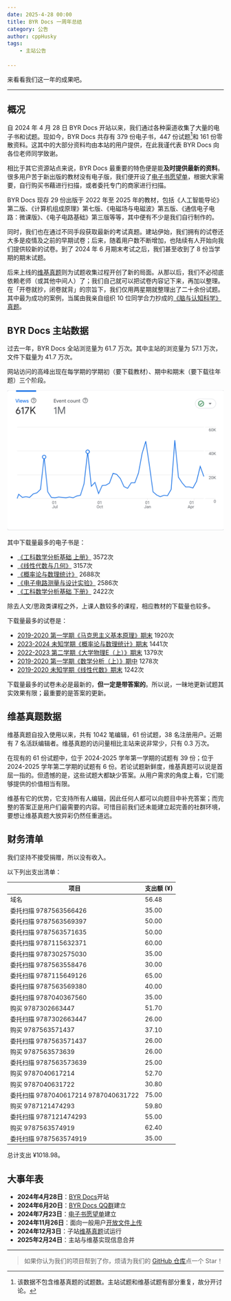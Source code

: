 ```yaml
---
date: 2025-4-28 00:00
title: BYR Docs 一周年总结
category: 公告
author: cppHusky
tags:
    - 主站公告

---
```


来看看我们这一年的成果吧。

---

<PostDetail>

## 概况

自 2024 年 4 月 28 日 BYR Docs 开站以来，我们通过各种渠道收集了大量的电子书和试题。现如今，BYR Docs 共存有 379 份电子书，447 份试题[^1]和 161 份零散资料。这其中的大部分资料均由本站的用户提供，在此我谨代表 BYR Docs 向各位老师同学致谢。

相比于其它资源站点来说，BYR Docs 最重要的特色便是能**及时提供最新的资料**。很多用户苦于新出版的教材没有电子版，我们便开设了[电子书愿望单](https://github.com/orgs/byrdoocs/discussions/2)，根据大家需要，自行购买书藉进行扫描，或者委托专门的商家进行扫描。

BYR Docs 现存 29 份出版于 2022 年至 2025 年的教材，包括《人工智能导论》第二版、《计算机组成原理》第七版、《电磁场与电磁波》第五版、《通信电子电路：微课版》、《电子电路基础》第三版等等，其中便有不少是我们自行制作的。

同时，我们也在通过不同手段获取最新的考试真题。建站伊始，我们拥有的试卷还大多是疫情及之前的早期试卷；后来，随着用户数不断增加，也陆续有人开始向我们提供较新的试卷。到了 2024 年 6 月期末考试之后，我们甚至收到了 8 份当学期的期末试题。

后来上线的[维基真题](https://wiki.byrdocs.org)则为试题收集过程开创了新的局面。从那以后，我们不必彻底依赖老师（或其他中间人）了；我们自己就可以把试卷内容记下来，再加以整理。在「开卷就抄，闭卷就背」的宗旨下，我们仅用两星期就整理出了二十余份试题。其中最为成功的案例，当属由我亲自组织 10 位同学合力抄成的[《脑与认知科学》真题](https://wiki.byrdocs.org/w/24-25-1-%E8%84%91%E4%B8%8E%E8%AE%A4%E7%9F%A5%E7%A7%91%E5%AD%A6-%E6%9C%9F%E6%9C%AB)。

[^1]: 该数据不包含维基真题的试题数。主站试题和维基试题有部分重复，故分开讨论。

## BYR Docs 主站数据

过去一年，BYR Docs 全站浏览量为 61.7 万次。其中主站的浏览量为 57.1 万次，文件下载量为 41.7 万次。

网站访问的高峰出现在每学期的学期初（要下载教材）、期中和期末（要下载往年题）三个阶段。

![Views Graph](views-graph.png)

其中下载量最多的电子书是：
- [《工科数学分析基础 上册》](https://byrdocs.org/?q=90e9d85ea86d4716780a7bbafecb767c) 3572次
- [《线性代数与几何》](https://byrdocs.org/?q=950abd598f29ecf5fbae8fc3b0092588) 3157次
- [《概率论与数理统计》](https://byrdocs.org/?q=ea80087009e8bcf78dbc45f475890fb8) 2688次
- [《电子电路测量与设计实验》](https://byrdocs.org/?q=0d696116eb3937a892c6bdffc6b6a203) 2586次
- [《工科数学分析基础 下册》](https://byrdocs.org/?q=5e8a15d1410d9831b6c93c8b62e387bb) 2422次

除去人文/思政类课程之外，上课人数较多的课程，相应教材的下载量也较多。

下载量最多的试卷是：
- [2019-2020 第一学期《马克思主义基本原理》期末](https://byrdocs.org/?q=ebf74504a5c50d3b08c804e244e27499) 1920次
- [2023-2024 未知学期《概率论与数理统计》期末](https://byrdocs.org/?q=3a1e5aa0ec64e12498c7b42218571ead) 1441次
- [2022-2023 第二学期《大学物理E（上）》期末](https://byrdocs.org/?q=ffda74da2cc11a76c32b580b47daebb5) 1379次
- [2019-2020 第一学期《数学分析（上）》期中](https://byrdocs.org/?q=4345526830c15162b3918f828ae52cae) 1278次
- [2019-2020 未知学期《线性代数》期末](https://byrdocs.org/?q=89c05d7717bf876abd175788b3ff4301) 1242次

下载量最多的试卷未必是最新的，**但一定是带答案的**。所以说，一昧地更新试题其实效果有限；最重要的是答案的更新。

## 维基真题数据

维基真题自投入使用以来，共有 1042 笔编辑，61 份试题，38 名注册用户。近期有 7 名活跃编辑者。维基真题的访问量相比主站来说非常少，只有 0.3 万次。

在现有的 61 份试题中，位于 2024-2025 学年第一学期的试题有 39 份；位于 2024-2025 学年第二学期的试题有 6 份。若论试题新鲜度，维基真题可以说是首屈一指的。但遗憾的是，这些试题大都缺少答案。从用户需求的角度上看，它们能够提供的价值相当有限。

维基有它的优势，它支持所有人编辑，因此任何人都可以向题目中补充答案；而完整的答案正是用户们最需要的内容。可惜目前我们还未能建立起完善的社群环境，要想让维基真题大放异彩仍然任重道远。

## 财务清单

我们坚持不接受捐赠，所以没有收入。

以下列出支出清单：

| 项目 | 支出额 (¥) |
|---|---|
| 域名 | 56.48 |
| 委托扫描 9787563566426 | 35.00 |
| 委托扫描 9787563569397 | 50.00 |
| 委托扫描 9787563571635 | 50.00 |
| 委托扫描 9787115632371 | 60.00 |
| 委托扫描 9787302575030 | 35.00 |
| 委托扫描 9787563558476 | 30.00 |
| 委托扫描 9787115649126 | 65.00 |
| 委托扫描 9787563569380 | 40.00 |
| 委托扫描 9787040367560 | 35.00 |
| 购买 9787302663447 | 51.70 |
| 委托扫描 9787302663447 | 26.00 |
| 购买 9787563571437 | 37.10 | 
| 委托扫描 9787563571437 | 26.00 |
| 购买 9787563573639 | 26.00 |
| 委托扫描 9787563573639 | 25.00 |
| 购买 9787040617214 | 52.70 |
| 购买 9787040631722 | 30.80 |
| 委托扫描 9787040617214 9787040631722 | 75.00 |
| 购买 9787121474293 | 59.80 |
| 委托扫描 9787121474293 | 55.00 |
| 购买 9787563574919 | 62.40 |
| 委托扫描 9787563574919 | 35.00 |

总计支出 ¥1018.98。

## 大事年表

- **2024年4月28日**：[BYR Docs](https://byrdocs.org)开站
- **2024年6月20日**：[BYR Docs QQ群](https://qm.qq.com/cgi-bin/qm/qr?k=plu_KgkqxI4Dw-FwW1aFQDQ0hL062WNV&jump_from=webapi&authKey=09aiBE16MH9jTfmgmGtCjMRsvpazAMkvLcG35mdICYHe2+FKF51qqSIdUC0dVxkh)建立
- **2024年7月23日**：[电子书愿望单](https://github.com/orghttps://wiki.byrdocs.org/w/24-25-1-通信原理-期末s/byrdocs/discussions/2)建立
- **2024年11月26日**：面向一般用户[开放文件上传](https://blog.byrdocs.org/blog/posts/how-to-organize-test/post.html)
- **2024年12月3日**：子站[维基真题](https://wiki.byrdocs.org)试运行
- **2025年2月24日**：主站与维基实现信息合并

---

> 如果你认为我们的项目帮到了你，烦请为我们的 [GitHub 仓库](https://github.com/byrdocs/byrdocs-archive)点一个 Star！

</PostDetail>
